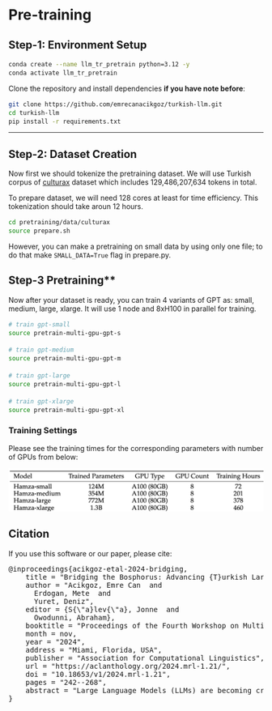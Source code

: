 # **Pre-training**

## **Step-1: Environment Setup**

```bash
conda create --name llm_tr_pretrain python=3.12 -y
conda activate llm_tr_pretrain
```

Clone the repository and install dependencies **if you have note before**:

```bash
git clone https://github.com/emrecanacikgoz/turkish-llm.git
cd turkish-llm
pip install -r requirements.txt
```

---

## **Step-2: Dataset Creation**
Now first we should tokenize the pretraining dataset. We will use Turkish corpus of [culturax](https://huggingface.co/datasets/uonlp/CulturaX) dataset which includes 129,486,207,634 tokens in total.

To prepare dataset, we will need 128 cores at least for time efficiency. This tokenization should take aroun 12 hours.
```bash
cd pretraining/data/culturax
source prepare.sh
```

However, you can make a pretraining on small data by using only one file; to do that make `SMALL_DATA=True` flag in prepare.py.


## Step-3 Pretraining**
Now after your dataset is ready, you can train 4 variants of GPT as: small, medium, large, xlarge. It will use 1 node and 8xH100 in parallel for training.

```bash
# train gpt-small
source pretrain-multi-gpu-gpt-s

# train gpt-medium
source pretrain-multi-gpu-gpt-m

# train gpt-large
source pretrain-multi-gpu-gpt-l

# train gpt-xlarge
source pretrain-multi-gpu-gpt-xl
```

### Training Settings
Please see the training times for the corresponding parameters with number of GPUs from below:

![alt text](train.png)



## Citation
If you use this software or our paper, please cite:
<pre>
@inproceedings{acikgoz-etal-2024-bridging,
    title = "Bridging the Bosphorus: Advancing {T}urkish Large Language Models through Strategies for Low-Resource Language Adaptation and Benchmarking",
    author = "Acikgoz, Emre Can  and
      Erdogan, Mete  and
      Yuret, Deniz",
    editor = {S{\"a}lev{\"a}, Jonne  and
      Owodunni, Abraham},
    booktitle = "Proceedings of the Fourth Workshop on Multilingual Representation Learning (MRL 2024)",
    month = nov,
    year = "2024",
    address = "Miami, Florida, USA",
    publisher = "Association for Computational Linguistics",
    url = "https://aclanthology.org/2024.mrl-1.21/",
    doi = "10.18653/v1/2024.mrl-1.21",
    pages = "242--268",
    abstract = "Large Language Models (LLMs) are becoming crucial across various fields, emphasizing the urgency for high-quality models in underrepresented languages. This study explores the unique challenges faced by low-resource languages, such as data scarcity, model selection, evaluation, and computational limitations, with a special focus on Turkish. We conduct an in-depth analysis to evaluate the impact of training strategies, model choices, and data availability on the performance of LLMs designed for underrepresented languages. Our approach includes two methodologies: (i) adapting existing LLMs originally pretrained in English to understand Turkish, and (ii) developing a model from the ground up using Turkish pretraining data, both supplemented with supervised fine-tuning on a novel Turkish instruction-tuning dataset aimed at enhancing reasoning capabilities. The relative performance of these methods is evaluated through the creation of a new leaderboard for Turkish LLMs, featuring benchmarks that assess different reasoning and knowledge skills. Furthermore, we conducted experiments on data and model scaling, both during pretraining and fine-tuning, simultaneously emphasizing the capacity for knowledge transfer across languages and addressing the challenges of catastrophic forgetting encountered during fine-tuning on a different language. Our goal is to offer a detailed guide for advancing the LLM framework in low-resource linguistic contexts, thereby making natural language processing (NLP) benefits more globally accessible."
}
</pre>

